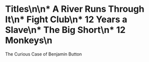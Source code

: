 # Titles\n\n* A River Runs Through It\n* Fight Club\n* 12 Years a Slave\n* The Big Short\n* 12 Monkeys\n
The Curious Case of Benjamin Button

